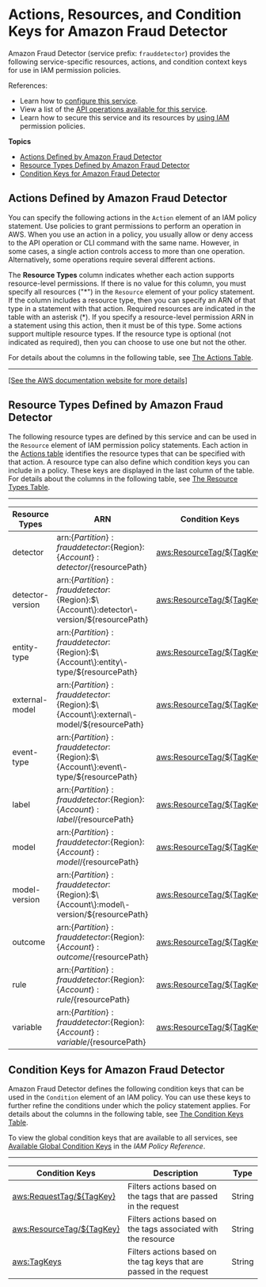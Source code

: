 # Actions, Resources, and Condition Keys for Amazon Fraud Detector<a name="list_amazonfrauddetector"></a>

Amazon Fraud Detector \(service prefix: `frauddetector`\) provides the following service\-specific resources, actions, and condition context keys for use in IAM permission policies\.

References:
+ Learn how to [configure this service](https://docs.aws.amazon.com/frauddetector/latest/ug/what-is-frauddetector.html)\.
+ View a list of the [API operations available for this service](https://docs.aws.amazon.com/frauddetector/latest/api/)\.
+ Learn how to secure this service and its resources by [using IAM](https://docs.aws.amazon.com/frauddetector/latest/ug/assets.html) permission policies\.

**Topics**
+ [Actions Defined by Amazon Fraud Detector](#amazonfrauddetector-actions-as-permissions)
+ [Resource Types Defined by Amazon Fraud Detector](#amazonfrauddetector-resources-for-iam-policies)
+ [Condition Keys for Amazon Fraud Detector](#amazonfrauddetector-policy-keys)

## Actions Defined by Amazon Fraud Detector<a name="amazonfrauddetector-actions-as-permissions"></a>

You can specify the following actions in the `Action` element of an IAM policy statement\. Use policies to grant permissions to perform an operation in AWS\. When you use an action in a policy, you usually allow or deny access to the API operation or CLI command with the same name\. However, in some cases, a single action controls access to more than one operation\. Alternatively, some operations require several different actions\.

The **Resource Types** column indicates whether each action supports resource\-level permissions\. If there is no value for this column, you must specify all resources \("\*"\) in the `Resource` element of your policy statement\. If the column includes a resource type, then you can specify an ARN of that type in a statement with that action\. Required resources are indicated in the table with an asterisk \(\*\)\. If you specify a resource\-level permission ARN in a statement using this action, then it must be of this type\. Some actions support multiple resource types\. If the resource type is optional \(not indicated as required\), then you can choose to use one but not the other\.

For details about the columns in the following table, see [The Actions Table](reference_policies_actions-resources-contextkeys.md#actions_table)\.


****  
[\[See the AWS documentation website for more details\]](http://docs.aws.amazon.com/IAM/latest/UserGuide/list_amazonfrauddetector.html)

## Resource Types Defined by Amazon Fraud Detector<a name="amazonfrauddetector-resources-for-iam-policies"></a>

The following resource types are defined by this service and can be used in the `Resource` element of IAM permission policy statements\. Each action in the [Actions table](#amazonfrauddetector-actions-as-permissions) identifies the resource types that can be specified with that action\. A resource type can also define which condition keys you can include in a policy\. These keys are displayed in the last column of the table\. For details about the columns in the following table, see [The Resource Types Table](reference_policies_actions-resources-contextkeys.md#resources_table)\.


****  

| Resource Types | ARN | Condition Keys | 
| --- | --- | --- | 
|   detector  |  arn:$\{Partition\}:frauddetector:$\{Region\}:$\{Account\}:detector/$\{resourcePath\}  |   [ aws:ResourceTag/$\{TagKey\} ](#amazonfrauddetector-aws_ResourceTag___TagKey_)   | 
|   detector\-version  |  arn:$\{Partition\}:frauddetector:$\{Region\}:$\{Account\}:detector\-version/$\{resourcePath\}  |   [ aws:ResourceTag/$\{TagKey\} ](#amazonfrauddetector-aws_ResourceTag___TagKey_)   | 
|   entity\-type  |  arn:$\{Partition\}:frauddetector:$\{Region\}:$\{Account\}:entity\-type/$\{resourcePath\}  |   [ aws:ResourceTag/$\{TagKey\} ](#amazonfrauddetector-aws_ResourceTag___TagKey_)   | 
|   external\-model  |  arn:$\{Partition\}:frauddetector:$\{Region\}:$\{Account\}:external\-model/$\{resourcePath\}  |   [ aws:ResourceTag/$\{TagKey\} ](#amazonfrauddetector-aws_ResourceTag___TagKey_)   | 
|   event\-type  |  arn:$\{Partition\}:frauddetector:$\{Region\}:$\{Account\}:event\-type/$\{resourcePath\}  |   [ aws:ResourceTag/$\{TagKey\} ](#amazonfrauddetector-aws_ResourceTag___TagKey_)   | 
|   label  |  arn:$\{Partition\}:frauddetector:$\{Region\}:$\{Account\}:label/$\{resourcePath\}  |   [ aws:ResourceTag/$\{TagKey\} ](#amazonfrauddetector-aws_ResourceTag___TagKey_)   | 
|   model  |  arn:$\{Partition\}:frauddetector:$\{Region\}:$\{Account\}:model/$\{resourcePath\}  |   [ aws:ResourceTag/$\{TagKey\} ](#amazonfrauddetector-aws_ResourceTag___TagKey_)   | 
|   model\-version  |  arn:$\{Partition\}:frauddetector:$\{Region\}:$\{Account\}:model\-version/$\{resourcePath\}  |   [ aws:ResourceTag/$\{TagKey\} ](#amazonfrauddetector-aws_ResourceTag___TagKey_)   | 
|   outcome  |  arn:$\{Partition\}:frauddetector:$\{Region\}:$\{Account\}:outcome/$\{resourcePath\}  |   [ aws:ResourceTag/$\{TagKey\} ](#amazonfrauddetector-aws_ResourceTag___TagKey_)   | 
|   rule  |  arn:$\{Partition\}:frauddetector:$\{Region\}:$\{Account\}:rule/$\{resourcePath\}  |   [ aws:ResourceTag/$\{TagKey\} ](#amazonfrauddetector-aws_ResourceTag___TagKey_)   | 
|   variable  |  arn:$\{Partition\}:frauddetector:$\{Region\}:$\{Account\}:variable/$\{resourcePath\}  |   [ aws:ResourceTag/$\{TagKey\} ](#amazonfrauddetector-aws_ResourceTag___TagKey_)   | 

## Condition Keys for Amazon Fraud Detector<a name="amazonfrauddetector-policy-keys"></a>

Amazon Fraud Detector defines the following condition keys that can be used in the `Condition` element of an IAM policy\. You can use these keys to further refine the conditions under which the policy statement applies\. For details about the columns in the following table, see [The Condition Keys Table](reference_policies_actions-resources-contextkeys.md#context_keys_table)\.

To view the global condition keys that are available to all services, see [Available Global Condition Keys](reference_policies_condition-keys.html#AvailableKeys) in the *IAM Policy Reference*\.


****  

| Condition Keys | Description | Type | 
| --- | --- | --- | 
|   [ aws:RequestTag/$\{TagKey\} ](https://docs.aws.amazon.com/IAM/latest/UserGuide/reference_policies_condition-keys.html#condition-keys-requesttag)  | Filters actions based on the tags that are passed in the request | String | 
|   [ aws:ResourceTag/$\{TagKey\} ](https://docs.aws.amazon.com/IAM/latest/UserGuide/reference_policies_condition-keys.html#condition-keys-resourcetag)  | Filters actions based on the tags associated with the resource | String | 
|   [ aws:TagKeys ](https://docs.aws.amazon.com/IAM/latest/UserGuide/reference_policies_condition-keys.html#condition-keys-tagkeys)  | Filters actions based on the tag keys that are passed in the request | String | 